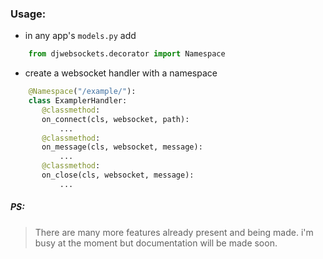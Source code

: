 
### Usage:
* in any app's ```models.py``` add
```python
    from djwebsockets.decorator import Namespace
```
* create a websocket handler with a namespace 
```python 
    @Namespace("/example/"):
    class ExamplerHandler:
       @classmethod:
       on_connect(cls, websocket, path):
           ...
       @classmethod:
       on_message(cls, websocket, message):
           ...
       @classmethod:
       on_close(cls, websocket, message):
           ...
```


##### PS:
>There are many more features already present and being made. i'm busy at the moment but documentation will be made soon.
